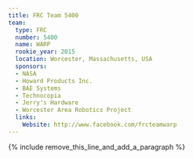 ```yaml
---
title: FRC Team 5400
team:
  type: FRC
  number: 5400
  name: WARP
  rookie_year: 2015
  location: Worcester, Massachusetts, USA
  sponsors:
  - NASA
  - Howard Products Inc.
  - BAE Systems
  - Technocopia
  - Jerry's Hardware
  - Worcester Area Robotics Project
  links:
    Website: http://www.facebook.com/frcteamwarp
---
```


{% include remove_this_line_and_add_a_paragraph %}